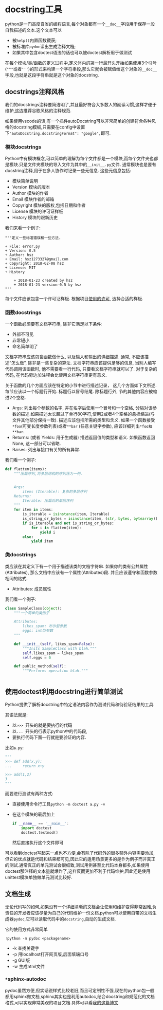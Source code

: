 
# docstring工具

python是一门高度自省的编程语言,每个对象都有一个`__doc__`字段用于保存一段自我描述的文本.这个文本可以

+ 被`help()`内置函数截获;
+ 被标准库`pydoc`读出生成注释文档;
+ 如果其中包含doctest语法的话也可以被doctest解析用于做测试

在每个模块/类/函数的定义过程中,定义体内的第一行最开头开始如果使用3个引号(`"""`或者`'''`)的形式来构建一个字符串段,那么它就会被赋值给这个对象的`__doc__`字段,也就是这段字符串就是这个对象的docstring.

## docstrings注释风格

我们的docstrings注释要简洁明了,并且最好符合大多数人的阅读习惯,这样才便于维护,这边推荐谷歌风格的注释规范.

如果使用vscode的话,有一个插件autoDocstring可以非常简单的创建符合各种风格的docstring模板,只需要在config中设置下`"autoDocstring.docstringFormat": "google",`即可.


### 模块docstrings

Python中有模块概念,可以简单的理解为每个文件都是一个模块,而每个文件夹也都是模块.只是文件夹模块的导入文件为其中的`__init__.py`文件.
通常模块也是要有docstring注释,用于在多人协作时记录一些元信息.
这些元信息包括:

+ 模块简单说明
+ Version 模块的版本
+ Author 模块的作者
+ Email 模块作者的邮箱
+ Copyright 模块的版权,包括日期和作者
+ License 模块的许可证样板
+ History 模块的跟新历史

我们来看一个例子:

```
"""定义一些标准错误和一些方法.

+ File: error.py
+ Version: 0.5
+ Author: hsz
+ Email: hsz1273327@gmail.com
+ Copyright: 2018-02-08 hsz
+ License: MIT
+ History

    + 2018-01-23 created by hsz
    + 2018-01-23 version-0.5 by hsz
"""
```

每个文件应该包含一个许可证样板. 根据项目[使用的许可](http://blog.hszofficial.site/blog/2016/06/11/%E5%85%B3%E4%BA%8E%E5%BC%80%E6%BA%90%E5%8D%8F%E8%AE%AE%E7%9A%84%E9%80%89%E6%8B%A9/), 选择合适的样板.



### 函数docstrings

一个函数必须要有文档字符串, 除非它满足以下条件:

+ 外部不可见
+ 非常短小
+ 命名简单明了

文档字符串应该包含函数做什么, 以及输入和输出的详细描述. 通常, 不应该描述”怎么做”, 除非是一些复杂的算法. 文档字符串应该提供足够的信息, 当别人编写代码调用该函数时, 他不需要看一行代码, 只要看文档字符串就可以了. 对于复杂的代码, 在代码旁边加注释会比使用文档字符串更有意义.

关于函数的几个方面应该在特定的小节中进行描述记录， 这几个方面如下文所述. 每节应该以一个标题行开始. 标题行以冒号结尾. 除标题行外, 节的其他内容应被缩进2个空格.


+ Args:
    列出每个参数的名字, 并在名字后使用一个冒号和一个空格, 分隔对该参数的描述.如果描述太长超过了单行80字符,使用2或者4个空格的悬挂缩进(与文件其他部分保持一致). 描述应该包括所需的类型和含义. 如果一个函数接受`*foo`(可变长度参数列表)或者`**bar` (任意关键字参数), 应该详细列出`*foo和**bar`.
+ Returns: (或者 Yields: 用于生成器)
    描述返回值的类型和语义. 如果函数返回None, 这一部分可以省略.
+ Raises:
    列出与接口有关的所有异常.
    
我们看一个例子:

```python
def flatten(items):
    """压扁序列,将多层结构的序列压为一列.

    
    Args:
        items (Iterable): 复杂的多层序列
    Returns:
        Iterable: 压扁后的单层序列
    """
    for item in items:
        is_iterable = isinstance(item, Iterable)
        is_string_or_bytes = isinstance(item, (str, bytes, bytearray))
        if is_iterable and not is_string_or_bytes:
            for i in flatten(item):
                yield i
        else:
            yield item

```
    
### 类docstrings

类应该在其定义下有一个用于描述该类的文档字符串. 如果你的类有公共属性(Attributes), 那么文档中应该有一个属性(Attributes)段. 并且应该遵守和函数参数相同的格式.

+ Attributes:
    成员属性
    
我们看一个例子:

```python
class SampleClass(object):
    """一个简单的类例子

    Attributes:
        likes_spam: 布尔型参数
        eggs: int型参数
    """

    def __init__(self, likes_spam=False):
        """Inits SampleClass with blah."""
        self.likes_spam = likes_spam
        self.eggs = 0

    def public_method(self):
        """Performs operation blah."""
        
```

## 使用doctest利用docstring进行简单测试

Python提供了解析docstring中特定语法内容作为测试代码和待验证结果的工具.

其语法就是:

+ 以`>>> `开头的就是要执行的代码
+ 以`... `开头的行表示python中的代码段,
+ 要执行代码下面一行就是要验证的内容.

比如`a.py`:

```python
"""
>>> def add(x,y):
...     return x+y

>>> add(1,2)
3
"""
```

而要进行测试有两种方式:

+ 直接使用命令行工具`python -m doctest a.py -v` 

+ 在这个模块的最后加上

    ```python
    if __name__ == '__main__':
        import doctest
        doctest.testmod()
    ```

    然后直接执行这个文件即可

可以看到doctest写起来一点也不方便,会有除了代码外的很多额外内容需要添加,但它的优点就是代码和结果都可见,因此它的适用场景更多的是作为例子而非真正的测试.通常真正的单元测试会很细致,测试用例甚至比代码本身都多,如果使用doctest那注释的文本量就爆炸了,这样反而更加不利于代码维护,因此还是使用unittest模块单独做单元测试比较好.


## 文档生成

无论代码写的如何,如果没有一个详细清晰的文档会让使用和维护变得非常困难,负责任的开发者应该尽量为自己的代码维护一份文档.python可以使用自带的文档生成器`pydoc`,它可以读取代码中的`docstring`,自动的生成文档.

它的使用方式非常简单

```shell
!python -m pydoc <packagename>
```

+ -k 查找关键字
+ -p 用localhost打开网页版,后面填端口号
+ -g GUI版
+ -w 生成html文件

### `*`sphinx-autodoc

pydoc虽然方便,但实话说样式比较老旧,而且可定制性不强,现在的python包一般都用sphinx做文档,sphinx其实也是利用autodoc,结合docstring和规范化的文档格式,可以实现非常美观的项目文档.具体可以看[我的这篇博文](http://blog.hszofficial.site/blog/2016/11/29/%E4%BD%BF%E7%94%A8sphinx%E7%BB%93%E5%90%88markdown%E5%86%99%E9%A1%B9%E7%9B%AE%E6%96%87%E6%A1%A3/)
